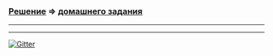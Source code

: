 ### [Решение](https://github.com/Cliffart44/Auto_hw_3.1.1.git) => [домашнего задания](https://github.com/netology-code/aqa-homeworks/tree/aqa4/docker#%D0%B7%D0%B0%D0%B4%D0%B0%D1%87%D0%B0-1---postgresql)

---

---
[![Gitter](https://badges.gitter.im/Cliffart44/community.svg)](https://gitter.im/Cliffart44/community?utm_source=badge&utm_medium=badge&utm_campaign=pr-badge)
